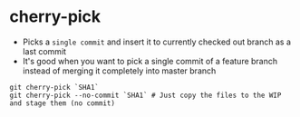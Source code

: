 # cherry-pick

- Picks a `single commit` and insert it to currently checked out branch as a last commit
- It's good when you want to pick a single commit of a feature branch instead of merging it completely into master branch

```shell
git cherry-pick `SHA1`
git cherry-pick --no-commit `SHA1` # Just copy the files to the WIP and stage them (no commit)
```
